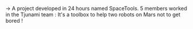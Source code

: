 -> A project developed in 24 hours named SpaceTools. 5 members worked in the Tjunami team : It's a toolbox to help two robots on Mars not to get bored !
